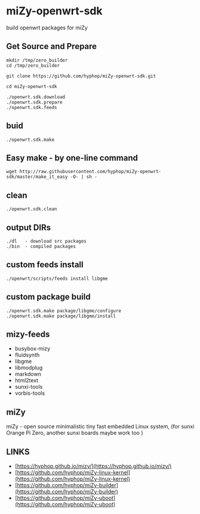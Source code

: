 # miZy-openwrt-sdk

build openwrt packages for miZy


## Get Source and Prepare

    mkdir /tmp/zero_builder
    cd /tmp/zero_builder
    
    git clone https://github.com/hyphop/miZy-openwrt-sdk.git
    
    cd miZy-openwrt-sdk
    
    ./openwrt.sdk.download
    ./openwrt.sdk.prepare
    ./openwrt.sdk.feeds

## buid

    ./openwrt.sdk.make


## Easy make - by one-line command

    wget http://raw.githubusercontent.com/hyphop/miZy-openwrt-sdk/master/make_it_easy -O- | sh -

## clean

    ./openwrt.sdk.clean

## output DIRs

    ./dl   - download src packages
    ./bin  - compiled packages

## custom feeds install

    ./openwrt/scripts/feeds install libgme

## custom package build

    ./openwrt.sdk.make package/libgme/configure
    ./openwrt.sdk.make package/libgme/install

## mizy-feeds

* busybox-mizy
* fluidsynth
* libgme
* libmodplug
* markdown
* html2text
* sunxi-tools
* vorbis-tools

## miZy 
 
miZy - open source minimalistic tiny fast embedded Linux system, (for sunxi Orange Pi Zero, another sunxi boards maybe work too )

## LINKS

- [https://hyphop.github.io/mizy/](https://hyphop.github.io/mizy/)
- [https://github.com/hyphop/miZy-linux-kernel](https://github.com/hyphop/miZy-linux-kernel)
- [https://github.com/hyphop/miZy-builder](https://github.com/hyphop/miZy-builder)
- [https://github.com/hyphop/miZy-uboot](https://github.com/hyphop/miZy-uboot)
